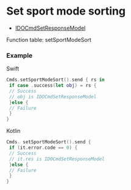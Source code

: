 # Set sport mode sorting
* [IDOCmdSetResponseModel](../model/IDOCmdSetResponseModel.md)

Function table: setSportModeSort

### Example

Swift
```swift
Cmds.setSportModeSort().send { rs in
 if case .success(let obj) = rs {
 // Success
 // obj is IDOCmdSetResponseModel
 }else {
 // Failure
 }
}
```

Kotlin
```kotlin 
Cmds. setSportModeSort().send {
 if (it.error.code == 0) {
 // Success
 // it.res is IDOCmdSetResponseModel
 }else {
 // Failure
 }
}
```
